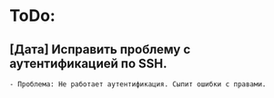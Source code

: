 # ToDo: 
  ## [Дата] Исправить проблему с аутентификацией по SSH.
    - Проблема: Не работает аутентификация. Сыпит ошибки с правами. 
